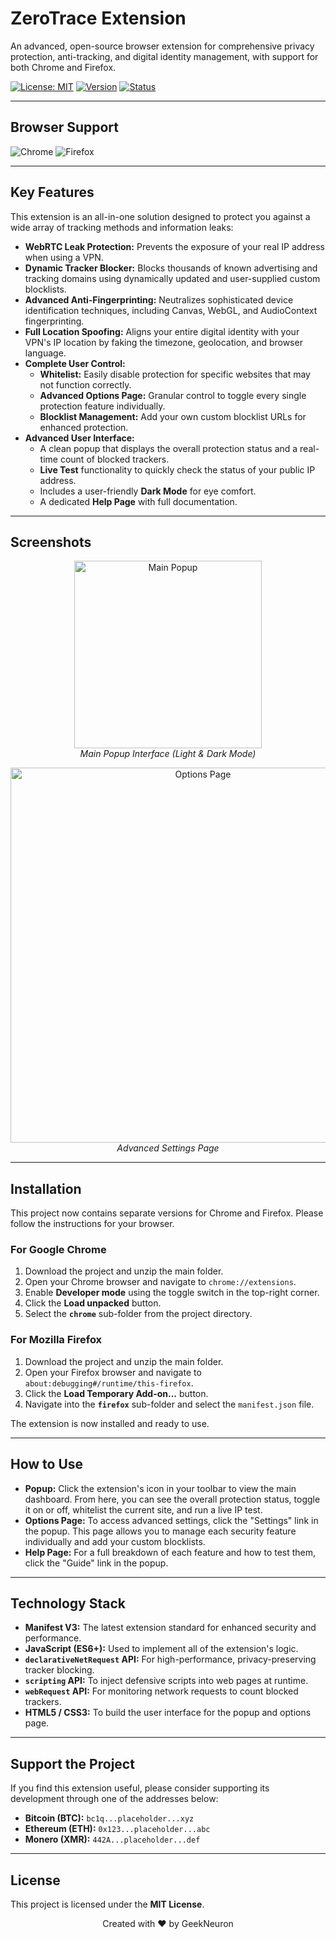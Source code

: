 # ZeroTrace Extension

An advanced, open-source browser extension for comprehensive privacy protection, anti-tracking, and digital identity management, with support for both Chrome and Firefox.

[![License: MIT](https://img.shields.io/badge/License-MIT-yellow.svg)](https://opensource.org/licenses/MIT)
[![Version](https://img.shields.io/badge/Version-5.0-blue.svg)]()
[![Status](https://img.shields.io/badge/Status-Complete-brightgreen.svg)]()

---

## Browser Support

![Chrome](https://img.shields.io/badge/Chrome-Supported-brightgreen.svg)
![Firefox](https://img.shields.io/badge/Firefox-Supported-orange.svg)

---

## Key Features

This extension is an all-in-one solution designed to protect you against a wide array of tracking methods and information leaks:

* **WebRTC Leak Protection:** Prevents the exposure of your real IP address when using a VPN.
* **Dynamic Tracker Blocker:** Blocks thousands of known advertising and tracking domains using dynamically updated and user-supplied custom blocklists.
* **Advanced Anti-Fingerprinting:** Neutralizes sophisticated device identification techniques, including Canvas, WebGL, and AudioContext fingerprinting.
* **Full Location Spoofing:** Aligns your entire digital identity with your VPN's IP location by faking the timezone, geolocation, and browser language.
* **Complete User Control:**
    * **Whitelist:** Easily disable protection for specific websites that may not function correctly.
    * **Advanced Options Page:** Granular control to toggle every single protection feature individually.
    * **Blocklist Management:** Add your own custom blocklist URLs for enhanced protection.
* **Advanced User Interface:**
    * A clean popup that displays the overall protection status and a real-time count of blocked trackers.
    * **Live Test** functionality to quickly check the status of your public IP address.
    * Includes a user-friendly **Dark Mode** for eye comfort.
    * A dedicated **Help Page** with full documentation.

---

## Screenshots

<p align="center">
  <img src="path/to/your/screenshot_popup.png" alt="Main Popup" width="300">
  <br>
  <em>Main Popup Interface (Light & Dark Mode)</em>
</p>
<p align="center">
  <img src="path/to/your/screenshot_options.png" alt="Options Page" width="600">
  <br>
  <em>Advanced Settings Page</em>
</p>

---

## Installation

This project now contains separate versions for Chrome and Firefox. Please follow the instructions for your browser.

### For Google Chrome

1.  Download the project and unzip the main folder.
2.  Open your Chrome browser and navigate to `chrome://extensions`.
3.  Enable **Developer mode** using the toggle switch in the top-right corner.
4.  Click the **Load unpacked** button.
5.  Select the **`chrome`** sub-folder from the project directory.

### For Mozilla Firefox

1.  Download the project and unzip the main folder.
2.  Open your Firefox browser and navigate to `about:debugging#/runtime/this-firefox`.
3.  Click the **Load Temporary Add-on...** button.
4.  Navigate into the **`firefox`** sub-folder and select the `manifest.json` file.

The extension is now installed and ready to use.

---

## How to Use

* **Popup:** Click the extension's icon in your toolbar to view the main dashboard. From here, you can see the overall protection status, toggle it on or off, whitelist the current site, and run a live IP test.
* **Options Page:** To access advanced settings, click the "Settings" link in the popup. This page allows you to manage each security feature individually and add your custom blocklists.
* **Help Page:** For a full breakdown of each feature and how to test them, click the "Guide" link in the popup.

---

## Technology Stack

* **Manifest V3:** The latest extension standard for enhanced security and performance.
* **JavaScript (ES6+):** Used to implement all of the extension's logic.
* **`declarativeNetRequest` API:** For high-performance, privacy-preserving tracker blocking.
* **`scripting` API:** To inject defensive scripts into web pages at runtime.
* **`webRequest` API:** For monitoring network requests to count blocked trackers.
* **HTML5 / CSS3:** To build the user interface for the popup and options page.

---

## Support the Project

If you find this extension useful, please consider supporting its development through one of the addresses below:

* **Bitcoin (BTC):** `bc1q...placeholder...xyz`
* **Ethereum (ETH):** `0x123...placeholder...abc`
* **Monero (XMR):** `442A...placeholder...def`

---

## License

This project is licensed under the **MIT License**.

<p align="center">Created with ❤️ by GeekNeuron</p>
